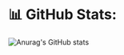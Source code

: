 # 📊 GitHub Stats:
![Anurag's GitHub stats](https://github-readme-stats.vercel.app/api?username=patrick-bf&show_icons=true&theme=tokyonight&count_private=true)
